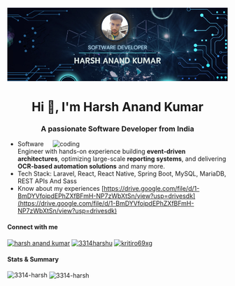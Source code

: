 ![logo](https://github.com/3314-HARSH/3314-HARSH/blob/main/harsh-banner.png)
<h1 align="center">Hi 👋, I'm Harsh Anand Kumar</h1>
<h3 align="center">A passionate Software Developer from India</h3>
<img align="right" width="400" alt="coding" src="https://user-images.githubusercontent.com/55389276/140866485-8fb1c876-9a8f-4d6a-98dc-08c4981eaf70.gif">

- Software Engineer with hands-on experience building **event-driven architectures**, optimizing large-scale **reporting systems**, and delivering **OCR-based automation   solutions** and many more.
- Tech Stack: Laravel, React, React Native, Spring Boot, MySQL, MariaDB, REST APIs And Sass
- Know about my experiences [https://drive.google.com/file/d/1-BmDYVfoipdEPhZXfBFmH-NP7zWbXtSn/view?usp=drivesdk](https://drive.google.com/file/d/1-BmDYVfoipdEPhZXfBFmH-NP7zWbXtSn/view?usp=drivesdk)

<h4 align="left">Connect with me</h4>
<p align="left">
<a href="https://linkedin.com/in/harsh anand kumar" target="blank"><img align="center" src="https://raw.githubusercontent.com/rahuldkjain/github-profile-readme-generator/master/src/images/icons/Social/linked-in-alt.svg" alt="harsh anand kumar" height="20" width="30" /></a>
<a href="https://instagram.com/3314harshu" target="blank"><img align="center" src="https://raw.githubusercontent.com/rahuldkjain/github-profile-readme-generator/master/src/images/icons/Social/instagram.svg" alt="3314harshu" height="20" width="30" /></a>
<a href="https://auth.geeksforgeeks.org/user/kritiro69xg" target="blank"><img align="center" src="https://raw.githubusercontent.com/rahuldkjain/github-profile-readme-generator/master/src/images/icons/Social/geeks-for-geeks.svg" alt="kritiro69xg" height="20" width="30" /></a>
</p>

<h4 align="left">Stats & Summary</h4>
<p><img align="left" src="https://github-readme-stats.vercel.app/api/top-langs?username=3314-harsh&show_icons=true&locale=en&layout=compact" alt="3314-harsh" /></p>

<p>&nbsp;<img align="center" src="https://github-readme-stats.vercel.app/api?username=3314-harsh&show_icons=true&locale=en" alt="3314-harsh" /></p>

